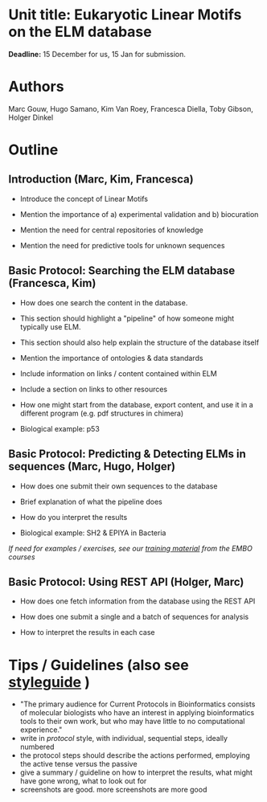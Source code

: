 # Unit title: Eukaryotic Linear Motifs on the ELM database

**Deadline:** 15 December for us, 15 Jan for submission.

# Authors
Marc Gouw, Hugo Samano, Kim Van Roey, Francesca Diella, Toby Gibson, Holger Dinkel

# Outline

## Introduction (Marc, Kim, Francesca)

- Introduce the concept of Linear Motifs

- Mention the importance of a) experimental validation and b) biocuration

- Mention the need for central repositories of knowledge

- Mention the need for predictive tools for unknown sequences

## Basic Protocol: Searching the ELM database (Francesca, Kim)

- How does one search the content in the database.

- This section should highlight a "pipeline" of how someone might typically use ELM.

- This section should also help explain the structure of the database itself

- Mention the importance of ontologies & data standards 

- Include information on links / content contained within ELM 

- Include a section on links to other resources

- How one might start from the database, export content, and use it in a different program (e.g. pdf structures in chimera)

- Biological example: p53


## Basic Protocol: Predicting & Detecting ELMs in sequences (Marc, Hugo, Holger)

- How does one submit their own sequences to the database

- Brief explanation of what the pipeline does

- How do you interpret the results

- Biological example: SH2 & EPIYA in Bacteria

*If need for examples / exercises, see our 
[training material](http://aidanbudd.github.io/ppisnd/trainingMaterial/holgerDinkel/linear_motifs/) from the EMBO courses*


## Basic Protocol: Using REST API (Holger, Marc)

- How does one fetch information from the database using the REST API

- How does one submit a single and a batch of sequences for analysis

- How to interpret the results in each case


# Tips / Guidelines (also see [styleguide](instructions2authors/bioinformatics-style-9.10.pdf) )
- "The primary audience for Current Protocols in Bioinformatics consists of molecular biologists who have an interest in applying bioinformatics tools to their own work, but who may have little to no computational experience."
- write in *protocol* style, with individual, sequential steps, ideally numbered
- the protocol steps should describe the actions performed, employing the active tense versus the passive
- give a summary / guideline on how to interpret the results, what might have gone wrong, what to look out for
- screenshots are good. more screenshots are more good